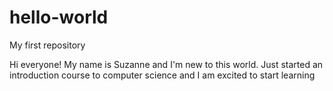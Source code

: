 # hello-world
My first repository

Hi everyone! 
My name is Suzanne and I'm new to this world. Just started an introduction course to computer science and I am excited to start learning 

